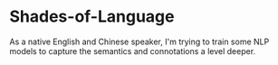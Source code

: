 # Shades-of-Language
As a native English and Chinese speaker, I'm trying to train some NLP models to capture the semantics and connotations a level deeper.
